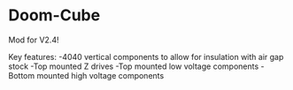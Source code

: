 # Doom-Cube
Mod for V2.4!

Key features:
-4040 vertical components to allow for insulation with air gap stock
-Top mounted Z drives
-Top mounted low voltage components
-Bottom mounted high voltage components
